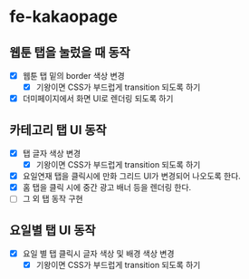# fe-kakaopage

## 웹툰 탭을 눌렀을 때 동작
- [x] 웹툰 탭 밑의 border 색상 변경
  - [x] 기왕이면 CSS가 부드럽게 transition 되도록 하기
- [x] 더미페이지에서 화면 UI로 렌더링 되도록 하기

## 카테고리 탭 UI 동작
- [X] 탭 글자 색상 변경
  - [X] 기왕이면 CSS가 부드럽게 transition 되도록 하기
- [X] 요일연재 탭을 클릭시에 만화 그리드 UI가 변경되어 나오도록 한다.
- [X] 홈 탭을 클릭 시에 중간 광고 배너 등을 렌더링 한다.
- [ ] 그 외 탭 동작 구현

## 요일별 탭 UI 동작
- [X] 요일 별 탭 클릭시 글자 색상 및 배경 색상 변경
  - [X] 기왕이면 CSS가 부드럽게 transition 되도록 하기